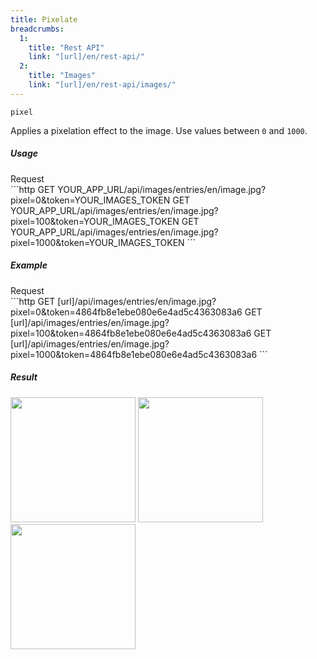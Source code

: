 ```yaml
---
title: Pixelate
breadcrumbs:
  1:
    title: "Rest API"
    link: "[url]/en/rest-api/"
  2:
    title: "Images"
    link: "[url]/en/rest-api/images/"
---
```


`pixel`

Applies a pixelation effect to the image. Use values between `0` and `1000`.

##### Usage

<div class="file-header">Request</div>
```http
GET YOUR_APP_URL/api/images/entries/en/image.jpg?pixel=0&token=YOUR_IMAGES_TOKEN
GET YOUR_APP_URL/api/images/entries/en/image.jpg?pixel=100&token=YOUR_IMAGES_TOKEN
GET YOUR_APP_URL/api/images/entries/en/image.jpg?pixel=1000&token=YOUR_IMAGES_TOKEN
```

##### Example

<div class="file-header">Request</div>
```http
GET [url]/api/images/entries/en/image.jpg?pixel=0&token=4864fb8e1ebe080e6e4ad5c4363083a6
GET [url]/api/images/entries/en/image.jpg?pixel=100&token=4864fb8e1ebe080e6e4ad5c4363083a6
GET [url]/api/images/entries/en/image.jpg?pixel=1000&token=4864fb8e1ebe080e6e4ad5c4363083a6
```

##### Result

<img width="200" class="inline" src="[url]/api/images/entries/en/image.jpg?pixel=0&token=4864fb8e1ebe080e6e4ad5c4363083a6">
<img width="200" class="inline" src="[url]/api/images/entries/en/image.jpg?pixel=100&token=4864fb8e1ebe080e6e4ad5c4363083a6">
<img width="200" class="inline" src="[url]/api/images/entries/en/image.jpg?pixel=1000&token=4864fb8e1ebe080e6e4ad5c4363083a6">
